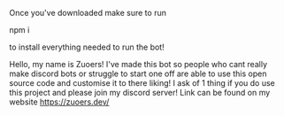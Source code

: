 Once you've downloaded make sure to run 

npm i 

to install everything needed to run the bot!

Hello, my name is Zuoers! I've made this bot so people who cant really make discord bots or struggle to start one off are able to use this open source code and customise 
it to there liking! I ask of 1 thing if you do use this project and please join my discord server! Link can be found on my website https://zuoers.dev/
